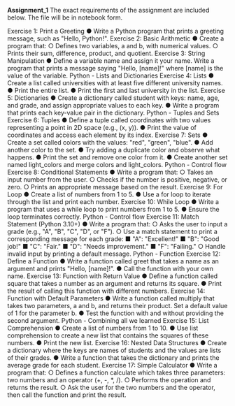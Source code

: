**Assignment_1**
The exact requirements of the assignment are included below.
The file will be in notebook form. 
 
 Exercise 1: Print a Greeting
 ● Write a Python program that prints a greeting message, such as "Hello, Python!".
 Exercise 2: Basic Arithmetic
 ● Create a program that:
 ○ Defines two variables, a and b, with numerical values.
 ○ Prints their sum, difference, product, and quotient.
 Exercise 3: String Manipulation
 ● Define a variable name and assign it your name. Write a program that prints a message saying 
"Hello, [name]!" where [name] is the value of the variable.
Python - Lists and Dictionaries
 Exercise 4: Lists
 ● Create a list called universities with at least five different university names.
 ● Print the entire list.
 ● Print the first and last university in the list.
 Exercise 5: Dictionaries
 ● Create a dictionary called student with keys: name, age, and grade, and assign appropriate 
values to each key.
 ● Write a program that prints each key-value pair in the dictionary.
Python - Tuples and Sets
 Exercise 6: Tuples
 ● Define a tuple called coordinates with two values representing a point in 2D space (e.g., (x, y)).
 ● Print the value of coordinates and access each element by its index.
 Exercise 7: Sets
 ● Create a set called colors with the values: "red", "green", "blue".
 ● Add another color to the set.
 ● Try adding a duplicate color and observe what happens.
 ● Print the set and remove one color from it.
 ● Create another set named light_colors and merge colors and light_colors.
Python - Control flow
 Exercise 8: Conditional Statements
 ● Write a program that:
 ○ Takes an input number from the user.
 ○ Checks if the number is positive, negative, or zero.
 ○ Prints an appropriate message based on the result.
 Exercise 9: For Loop
 ● Create a list of numbers from 1 to 5.
 ● Use a for loop to iterate through the list and print each number.
 Exercise 10: While Loop
 ● Write a program that uses a while loop to print numbers from 1 to 5.
 ● Ensure the loop terminates correctly.
Python - Control flow
 Exercise 11: Match Statement (Python 3.10+)
 ● Write a program that:
 ○ Asks the user to input a grade (e.g., "A", "B", "C", "D", or "F").
 ○ Use a match statement to print a corresponding message for each grade:
 ■ "A": "Excellent!"
 ■ "B": "Good job!"
 ■ "C": "Fair."
 ■ "D": "Needs improvement."
 ■ "F": "Failing."
 ○ Handle invalid input by printing a default message.
Python - Function
 Exercise 12: Define a Function
 ● Write a function called greet that takes a name as an argument and prints "Hello, [name]!".
 ● Call the function with your own name.
 Exercise 13: Function with Return Value
 ● Define a function called square that takes a number as an argument and returns its square.
 ● Print the result of calling this function with different numbers.
 Exercise 14: Function with Default Parameters
 ● Write a function called multiply that takes two parameters, a and b, and returns their product. 
Set a default value of 1 for the parameter b.
 ● Test the function with and without providing the second argument.
Python - Combining all we learned
 Exercise 15: List Comprehension
 ● Create a list of numbers from 1 to 10.
 ● Use list comprehension to create a new list that contains the squares of these numbers.
 ● Print the new list.
 Exercise 16: Nested Data Structures
 ● Create a dictionary where the keys are names of students and the values are lists of their grades.
 ● Write a function that takes the dictionary and prints the average grade for each student.
 Exercise 17: Simple Calculator
 ● Write a program that:
 ○ Defines a function calculate which takes three parameters: two numbers and an operator (+, -, *, /).
 ○ Performs the operation and returns the result.
 ○ Ask the user for the two numbers and the operator, then call the function and print the result.
